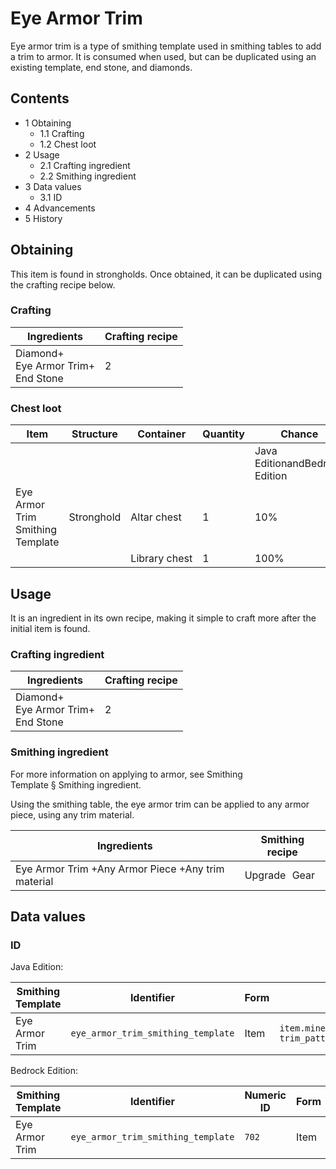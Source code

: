 # Eye Armor Trim
Eye armor trim is a type of smithing template used in smithing tables to add a trim to armor. It is consumed when used, but can be duplicated using an existing template, end stone, and diamonds.

## Contents
- 1 Obtaining
	- 1.1 Crafting
	- 1.2 Chest loot
- 2 Usage
	- 2.1 Crafting ingredient
	- 2.2 Smithing ingredient
- 3 Data values
	- 3.1 ID
- 4 Advancements
- 5 History

## Obtaining
This item is found in strongholds. Once obtained, it can be duplicated using the crafting recipe below.

### Crafting
| Ingredients                                | Crafting recipe |
|--------------------------------------------|-----------------|
| Diamond+<br/>Eye Armor Trim+<br/>End Stone | 2               |

### Chest loot
| Item                             | Structure  | Container     | Quantity | Chance                         |
|----------------------------------|------------|---------------|----------|--------------------------------|
|                                  |            |               |          | Java EditionandBedrock Edition |
| Eye Armor Trim Smithing Template | Stronghold | Altar chest   | 1        | 10%                            |
|                                  |            | Library chest | 1        | 100%                           |

## Usage
It is an ingredient in its own recipe, making it simple to craft more after the initial item is found.

### Crafting ingredient
| Ingredients                                | Crafting recipe |
|--------------------------------------------|-----------------|
| Diamond+<br/>Eye Armor Trim+<br/>End Stone | 2               |

### Smithing ingredient
For more information on applying to armor, see Smithing Template § Smithing ingredient.

Using the smithing table, the eye armor trim can be applied to any armor piece, using any trim material.

| Ingredients                                        | Smithing recipe |
|----------------------------------------------------|-----------------|
| Eye Armor Trim +Any Armor Piece +Any trim material | Upgrade Gear    |

## Data values
### ID
Java Edition:

| Smithing Template | Identifier                         | Form | Translation key                                                                    |
|-------------------|------------------------------------|------|------------------------------------------------------------------------------------|
| Eye Armor Trim    | `eye_armor_trim_smithing_template` | Item | `item.minecraft.eye_armor_trim_smithing_template`<br/>`trim_pattern.minecraft.eye` |

Bedrock Edition:

| Smithing Template | Identifier                         | Numeric ID | Form | Translation key                                           |
|-------------------|------------------------------------|------------|------|-----------------------------------------------------------|
| Eye Armor Trim    | `eye_armor_trim_smithing_template` | `702`      | Item | `item.smithing_template.name`<br/>`trim_pattern.eye.name` |


